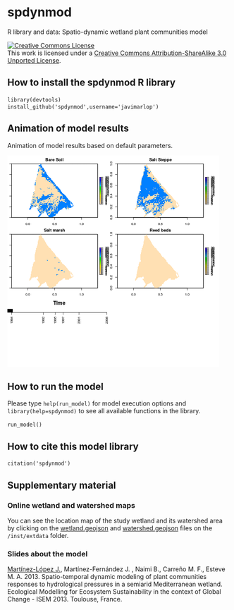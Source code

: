 spdynmod
========

R library and data: Spatio-dynamic wetland plant communities model

<a rel="license" href="http://creativecommons.org/licenses/by-sa/3.0/deed.en_US"><img alt="Creative Commons License" style="border-width:0" src="http://i.creativecommons.org/l/by-sa/3.0/88x31.png" /></a><br />This work is licensed under a <a rel="license" href="http://creativecommons.org/licenses/by-sa/3.0/deed.en_US">Creative Commons Attribution-ShareAlike 3.0 Unported License</a>.

## How to install the spdynmod R library

```
library(devtools)
install_github('spdynmod',username='javimarlop')
```

## Animation of model results

Animation of model results based on default parameters.

![Animation of model results](movie.gif)

## How to run the model

Please type `help(run_model)` for model execution options and `library(help=spdynmod)` to see all available functions in the library.

```
run_model()
```

## How to cite this model library

```
citation('spdynmod')
```

## Supplementary material

### Online wetland and watershed maps

You can see the location map of the study wetland and its watershed area by clicking on the [wetland.geojson](https://github.com/javimarlop/spdynmod/blob/master/inst/extdata/wetland.geojson) and [watershed.geojson](https://github.com/javimarlop/spdynmod/blob/master/inst/extdata/watershed.geojson) files on the `/inst/extdata` folder.

### Slides about the model

[Martínez-López J.](http://webs.um.es/javier.martinez/miwiki/lib/exe/fetch.php?id=inicio&cache=cache&media=isem2013_jml.pdf), Martínez-Fernández J. , Naimi B., Carreño M. F., Esteve M. A. 2013. Spatio-temporal dynamic modeling of plant communities responses to hydrological pressures in a semiarid Mediterranean wetland. Ecological Modelling for Ecosystem Sustainability in the context of Global Change - ISEM 2013. Toulouse, France.
